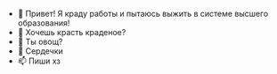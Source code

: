 - 👋 Привет! Я краду работы и пытаюсь выжить в системе высшего образования!
- 👀 Хочешь красть краденое?
- 🌱 Ты овощ?
- 💞️ Сердечки
- 📫 Пиши хз
